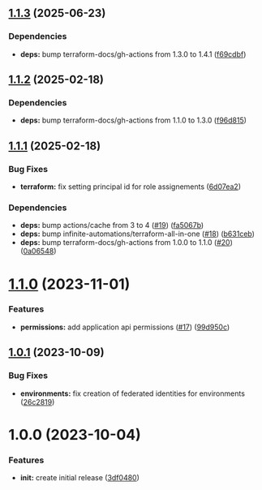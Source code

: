 ## [1.1.3](https://github.com/infinite-automations/terraform-azuread-github-oidc/compare/1.1.2...1.1.3) (2025-06-23)

### Dependencies

* **deps:** bump terraform-docs/gh-actions from 1.3.0 to 1.4.1 ([f69cdbf](https://github.com/infinite-automations/terraform-azuread-github-oidc/commit/f69cdbf41dd887443ad7a74df4a3c96c3d60ed59))

## [1.1.2](https://github.com/infinite-automations/terraform-azuread-github-oidc/compare/1.1.1...1.1.2) (2025-02-18)

### Dependencies

* **deps:** bump terraform-docs/gh-actions from 1.1.0 to 1.3.0 ([f96d815](https://github.com/infinite-automations/terraform-azuread-github-oidc/commit/f96d815d2b0c26aac19fa773dc76e7353bd63e70))

## [1.1.1](https://github.com/infinite-automations/terraform-azuread-github-oidc/compare/1.1.0...1.1.1) (2025-02-18)

### Bug Fixes

* **terraform:** fix setting principal id for role assignements ([6d07ea2](https://github.com/infinite-automations/terraform-azuread-github-oidc/commit/6d07ea21a97f2dc1063634758a45b4bb4498b58b))

### Dependencies

* **deps:** bump actions/cache from 3 to 4 ([#19](https://github.com/infinite-automations/terraform-azuread-github-oidc/issues/19)) ([fa5067b](https://github.com/infinite-automations/terraform-azuread-github-oidc/commit/fa5067b38d82b921e956d31cbf63d4a3f5dcf144))
* **deps:** bump infinite-automations/terraform-all-in-one ([#18](https://github.com/infinite-automations/terraform-azuread-github-oidc/issues/18)) ([b631ceb](https://github.com/infinite-automations/terraform-azuread-github-oidc/commit/b631ceb8e48f47af7b3e217a2607812b1b11d642))
* **deps:** bump terraform-docs/gh-actions from 1.0.0 to 1.1.0 ([#20](https://github.com/infinite-automations/terraform-azuread-github-oidc/issues/20)) ([0a06548](https://github.com/infinite-automations/terraform-azuread-github-oidc/commit/0a065488dd8808f7a7f5b5e8cee04f508edbce54))

# [1.1.0](https://github.com/infinite-automations/terraform-azuread-github-oidc/compare/1.0.1...1.1.0) (2023-11-01)


### Features

* **permissions:** add application api permissions ([#17](https://github.com/infinite-automations/terraform-azuread-github-oidc/issues/17)) ([99d950c](https://github.com/infinite-automations/terraform-azuread-github-oidc/commit/99d950ce08e5e64c9a5f7cd9fe3b2cc25174045e))

## [1.0.1](https://github.com/infinite-automations/terraform-azuread-github-oidc/compare/1.0.0...1.0.1) (2023-10-09)


### Bug Fixes

* **environments:** fix creation of federated identities for environments ([26c2819](https://github.com/infinite-automations/terraform-azuread-github-oidc/commit/26c28199937e41bc2a45aeba51885c0e44a4976a))

# 1.0.0 (2023-10-04)


### Features

* **init:** create initial release ([3df0480](https://github.com/infinite-automations/terraform-azuread-github-oidc/commit/3df0480ebfe37b0b6b5018380a53e56df866018f))
